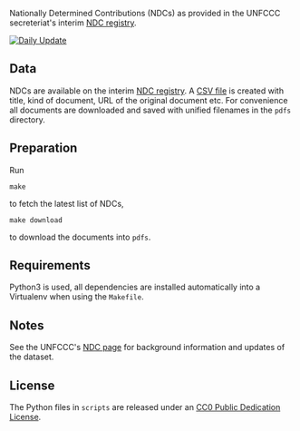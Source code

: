 Nationally Determined Contributions (NDCs) as provided in the UNFCCC
secreteriat's interim
[NDC registry](http://www4.unfccc.int/ndcregistry/Pages/Home.aspx).

[![Daily Update](https://github.com/openclimatedata/ndcs/workflows/Daily%20Update/badge.svg)](https://github.com/openclimatedata/ndcs/actions)

## Data

NDCs are available on the interim [NDC registry](https://www4.unfccc.int/sites/ndcstaging/Pages/Home.aspx).
A [CSV file](data/ndcs.csv) is created with title, kind of document, URL of the
original document etc. For convenience all documents are downloaded and saved with
unified filenames in the `pdfs` directory.

## Preparation

Run

    make

to fetch the latest list of NDCs,

    make download

to download the documents into `pdfs`.

## Requirements

Python3 is used, all dependencies are installed automatically into a Virtualenv
when using the `Makefile`.

## Notes

See the UNFCCC's [NDC page](http://unfccc.int/focus/ndc_registry/items/9433.php)
for background information and updates of the dataset.

## License

The Python files in `scripts` are released under an
[CC0 Public Dedication License](https://creativecommons.org/publicdomain/zero/1.0/).
